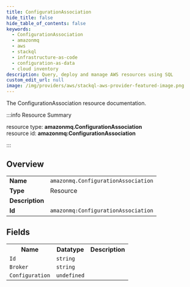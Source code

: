 ```yaml
---
title: ConfigurationAssociation
hide_title: false
hide_table_of_contents: false
keywords:
  - ConfigurationAssociation
  - amazonmq
  - aws
  - stackql
  - infrastructure-as-code
  - configuration-as-data
  - cloud inventory
description: Query, deploy and manage AWS resources using SQL
custom_edit_url: null
image: /img/providers/aws/stackql-aws-provider-featured-image.png
---
```

The ConfigurationAssociation resource documentation.

:::info Resource Summary

<div class="row">
<div class="providerDocColumn">
<span>resource type:&nbsp;<b>amazonmq.ConfigurationAssociation</b></span><br />
<span>resource id:&nbsp;<b>amazonmq:ConfigurationAssociation</b></span><br />
</div>
</div>

:::

## Overview
<table><tbody>
<tr><td><b>Name</b></td><td><code>amazonmq.ConfigurationAssociation</code></td></tr>
<tr><td><b>Type</b></td><td>Resource</td></tr>
<tr><td><b>Description</b></td><td></td></tr>
<tr><td><b>Id</b></td><td><code>amazonmq:ConfigurationAssociation</code></td></tr>
</tbody></table>

## Fields
<table><tbody>
<tr><th>Name</th><th>Datatype</th><th>Description</th></tr>
<tr><td><code>Id</code></td><td><code>string</code></td><td></td></tr><tr><td><code>Broker</code></td><td><code>string</code></td><td></td></tr><tr><td><code>Configuration</code></td><td><code>undefined</code></td><td></td></tr>
</tbody></table>